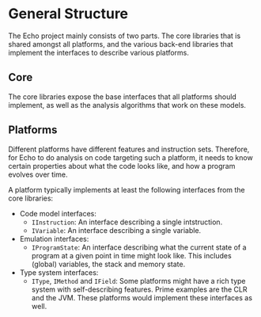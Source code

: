 General Structure
=================

The Echo project mainly consists of two parts. The core libraries that is shared amongst all platforms, and the various back-end libraries that implement the interfaces to describe various platforms.

Core
----
The core libraries expose the base interfaces that all platforms should implement, as well as the analysis algorithms that work on these models.


Platforms
---------
Different platforms have different features and instruction sets. Therefore, for Echo to do analysis on code targeting such a platform, it needs to know certain properties about what the code looks like, and how a program evolves over time.

A platform typically implements at least the following interfaces from the core libraries:
- Code model interfaces: 
    - `IInstruction`: An interface describing a single intstruction.
    - `IVariable`: An interface describing a single variable.
- Emulation interfaces:
    - `IProgramState`: An interface describing what the current state of a program at a given point in time might look like. This includes (global) variables, the stack and memory state.
- Type system interfaces:
    - `IType`, `IMethod` and `IField`: Some platforms might have a rich type system with self-describing features. Prime examples are the CLR and the JVM. These platforms would implement these interfaces as well.
